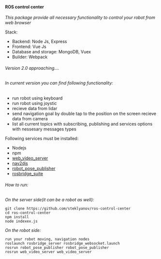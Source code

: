 #### ROS control center

_This package provide all necessary functionality to control your
robot from web browser_


Stack:
* Backend: Node Js, Express 
* Frontend: Vue Js
* Database and storage: MongoDB, Vuex
* Builder: Webpack
 
###### Version 2.0 approaching....

###### In current version you can find following functionality:
* run robot using keyboard
* run robot using joystic
* recieve data from lidar
* send navigation goal by double tap to the position on the screen
recieve data from camera
* list all current topics with subscribing, publishing and services options with nessesary messages types

Following services must be installed:
* Nodejs
* npm
* [web_video_server ][1]
* [nav2djs][2]
* [robot_pose_publisher][3]
* [rosbridge_suite][4]

###### How to run:

_On the server side(it can be a robot as well):_

    git clone https://github.com/steklyanov/ros-control-center
    cd ros-control-center
    npm install
    node indexex.js
_On the robot side:_   

    run your robot moving, navigation nodes
    roslaunch rosbridge_server rosbridge_websocket.launch
    rosrun robot_pose_publisher robot_pose_publisher
    rosrun web_video_server web_video_server
    
[1]: https://github.com/RobotWebTools/web_video_server "web_video_server "
[2]: https://github.com/GT-RAIL/nav2djs "nav2djs"
[3]: https://github.com/GT-RAIL/robot_pose_publisher "robot_pose_publisher"
[4]: https://github.com/RobotWebTools/rosbridge_suite "rosbridge_suite"